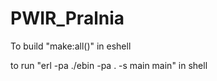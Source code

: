 # PWIR_Pralnia
To build "make:all()" in eshell

to run "erl -pa ./ebin -pa . -s main main" in shell


